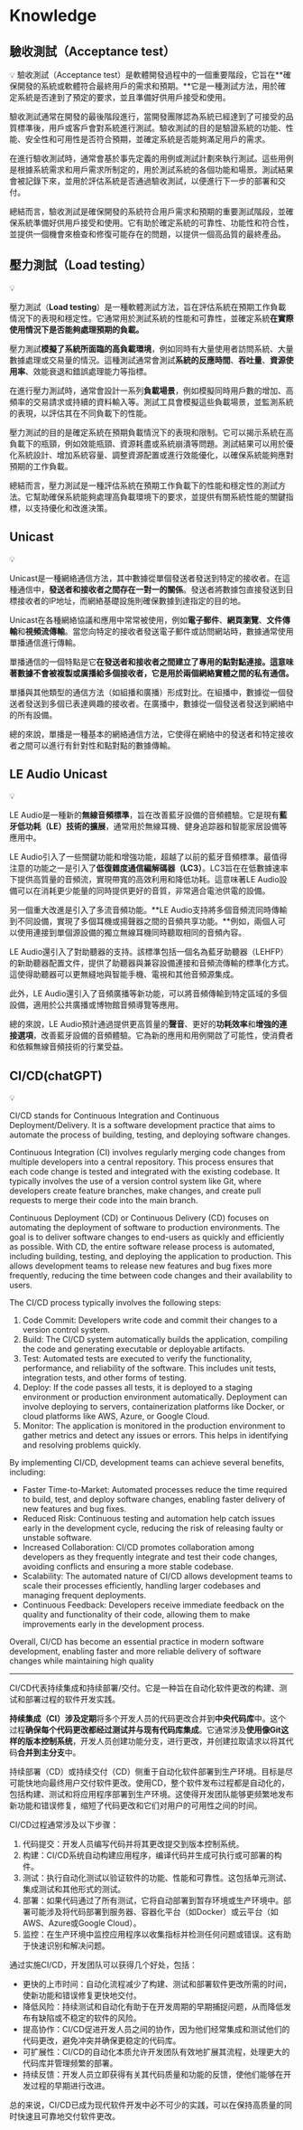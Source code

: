 # Knowledge

## 驗收測試（Acceptance test）

<aside>
💡 驗收測試（Acceptance test）是軟體開發過程中的一個重要階段，它旨在**確保開發的系統或軟體符合最終用戶的需求和預期。**它是一種測試方法，用於確定系統是否達到了預定的要求，並且準備好供用戶接受和使用。

驗收測試通常在開發的最後階段進行，當開發團隊認為系統已經達到了可接受的品質標準後，用戶或客戶會對系統進行測試。驗收測試的目的是驗證系統的功能、性能、安全性和可用性是否符合預期，並確定系統是否能夠滿足用戶的需求。

在進行驗收測試時，通常會基於事先定義的用例或測試計劃來執行測試。這些用例是根據系統需求和用戶需求所制定的，用於測試系統的各個功能和場景。測試結果會被記錄下來，並用於評估系統是否通過驗收測試，以便進行下一步的部署和交付。

總結而言，驗收測試是確保開發的系統符合用戶需求和預期的重要測試階段，並確保系統準備好供用戶接受和使用。它有助於確定系統的可靠性、功能性和符合性，並提供一個機會來檢查和修復可能存在的問題，以提供一個高品質的最終產品。

</aside>

## 壓力測試（Load testing）

<aside>
💡

壓力測試（**Load testing**）是一種軟體測試方法，旨在評估系統在預期工作負載情況下的表現和穩定性。它通常用於測試系統的性能和可靠性，並確定系統**在實際使用情況下是否能夠處理預期的負載。**

壓力測試**模擬了系統所面臨的高負載環境**，例如同時有大量使用者訪問系統、大量數據處理或交易量的情況。這種測試通常會測試**系統的反應時間**、**吞吐量**、**資源使用率**、效能衰退和錯誤處理能力等指標。

在進行壓力測試時，通常會設計一系列**負載場景**，例如模擬同時用戶數的增加、高頻率的交易請求或持續的資料輸入等。測試工具會模擬這些負載場景，並監測系統的表現，以評估其在不同負載下的性能。

壓力測試的目的是確定系統在預期負載情況下的表現和限制。它可以揭示系統在高負載下的瓶頸，例如效能瓶頸、資源耗盡或系統崩潰等問題。測試結果可以用於優化系統設計、增加系統容量、調整資源配置或進行效能優化，以確保系統能夠應對預期的工作負載。

總結而言，壓力測試是一種評估系統在預期工作負載下的性能和穩定性的測試方法。它幫助確保系統能夠處理高負載環境下的要求，並提供有關系統性能的關鍵指標，以支持優化和改進決策。

</aside>

## Unicast

<aside>
💡

Unicast是一種網絡通信方法，其中數據從單個發送者發送到特定的接收者。在這種通信中，**發送者和接收者之間存在一對一的關係**。發送者將數據包直接發送到目標接收者的IP地址，而網絡基礎設施則確保數據到達指定的目的地。

Unicast在各種網絡協議和應用中常常被使用，例如**電子郵件**、**網頁瀏覽**、**文件傳輸**和**視頻流傳輸**。當您向特定的接收者發送電子郵件或訪問網站時，數據通常使用單播通信進行傳輸。

單播通信的一個特點是它**在發送者和接收者之間建立了專用的點對點連接。**這意味著數據不會被複製或廣播給多個接收者，它是用於**兩個網絡實體之間的私有通信。**

單播與其他類型的通信方法（如組播和廣播）形成對比。在組播中，數據從一個發送者發送到多個已表達興趣的接收者。在廣播中，數據從一個發送者發送到網絡中的所有設備。

總的來說，單播是一種基本的網絡通信方法，它使得在網絡中的發送者和特定接收者之間可以進行有針對性和點對點的數據傳輸。

</aside>

## LE Audio Unicast

<aside>
💡

LE Audio是一種新的**無線音頻標準**，旨在改善藍牙設備的音頻體驗。它是現有**藍牙低功耗（LE）技術的擴展**，通常用於無線耳機、健身追踪器和智能家居設備等應用中。

LE Audio引入了一些關鍵功能和增強功能，超越了以前的藍牙音頻標準。最值得注意的功能之一是引入了**低復雜度通信編解碼器（LC3）**。LC3旨在在低數據速率下提供高質量的音頻流，實現帶寬的高效利用和降低功耗。這意味著LE Audio設備可以在消耗更少能量的同時提供更好的音質，非常適合電池供電的設備。

另一個重大改進是引入了多流音頻功能。**LE Audio支持將多個音頻流同時傳輸到不同設備，實現了多個耳機或揚聲器之間的音頻共享功能。**例如，兩個人可以使用連接到單個源設備的獨立無線耳機同時聽取相同的音頻內容。

LE Audio還引入了對助聽器的支持。該標準包括一個名為藍牙助聽器（LEHFP）的新助聽器配置文件，提供了助聽器與兼容設備連接和音頻流傳輸的標準化方式。這使得助聽器可以更無縫地與智能手機、電視和其他音頻源集成。

此外，LE Audio還引入了音頻廣播等新功能，可以將音頻傳輸到特定區域的多個設備，適用於公共廣播或博物館音頻導覽等應用。

總的來說，LE Audio預計通過提供更高質量的**聲音**、更好的**功耗效率**和**增強的連接選項**，改善藍牙設備的音頻體驗。它為新的應用和用例開啟了可能性，使消費者和依賴無線音頻技術的行業受益。

</aside>

## CI/CD(chatGPT)

<aside>
💡

CI/CD stands for Continuous Integration and Continuous Deployment/Delivery. It is a software development practice that aims to automate the process of building, testing, and deploying software changes.

Continuous Integration (CI) involves regularly merging code changes from multiple developers into a central repository. This process ensures that each code change is tested and integrated with the existing codebase. It typically involves the use of a version control system like Git, where developers create feature branches, make changes, and create pull requests to merge their code into the main branch.

Continuous Deployment (CD) or Continuous Delivery (CD) focuses on automating the deployment of software to production environments. The goal is to deliver software changes to end-users as quickly and efficiently as possible. With CD, the entire software release process is automated, including building, testing, and deploying the application to production. This allows development teams to release new features and bug fixes more frequently, reducing the time between code changes and their availability to users.

The CI/CD process typically involves the following steps:

1. Code Commit: Developers write code and commit their changes to a version control system.
2. Build: The CI/CD system automatically builds the application, compiling the code and generating executable or deployable artifacts.
3. Test: Automated tests are executed to verify the functionality, performance, and reliability of the software. This includes unit tests, integration tests, and other forms of testing.
4. Deploy: If the code passes all tests, it is deployed to a staging environment or production environment automatically. Deployment can involve deploying to servers, containerization platforms like Docker, or cloud platforms like AWS, Azure, or Google Cloud.
5. Monitor: The application is monitored in the production environment to gather metrics and detect any issues or errors. This helps in identifying and resolving problems quickly.

By implementing CI/CD, development teams can achieve several benefits, including:

- Faster Time-to-Market: Automated processes reduce the time required to build, test, and deploy software changes, enabling faster delivery of new features and bug fixes.
- Reduced Risk: Continuous testing and automation help catch issues early in the development cycle, reducing the risk of releasing faulty or unstable software.
- Increased Collaboration: CI/CD promotes collaboration among developers as they frequently integrate and test their code changes, avoiding conflicts and ensuring a more stable codebase.
- Scalability: The automated nature of CI/CD allows development teams to scale their processes efficiently, handling larger codebases and managing frequent deployments.
- Continuous Feedback: Developers receive immediate feedback on the quality and functionality of their code, allowing them to make improvements early in the development process.

Overall, CI/CD has become an essential practice in modern software development, enabling faster and more reliable delivery of software changes while maintaining high quality

---

CI/CD代表持续集成和持续部署/交付。它是一种旨在自动化软件更改的构建、测试和部署过程的软件开发实践。

**持续集成（CI）**涉及**定期**将多个开发人员的代码更改合并到**中央代码库**中。这个过程**确保每个代码更改都经过测试并与现有代码库集成**。它通常涉及**使用像Git这样的版本控制系统**，开发人员创建功能分支，进行更改，并创建拉取请求以将其代码**合并到主分支**中。

持续部署（CD）或持续交付（CD）侧重于自动化软件部署到生产环境。目标是尽可能快地向最终用户交付软件更改。使用CD，整个软件发布过程都是自动化的，包括构建、测试和将应用程序部署到生产环境。这使得开发团队能够更频繁地发布新功能和错误修复，缩短了代码更改和它们对用户的可用性之间的时间。

CI/CD过程通常涉及以下步骤：

1. 代码提交：开发人员编写代码并将其更改提交到版本控制系统。
2. 构建：CI/CD系统自动构建应用程序，编译代码并生成可执行或可部署的构件。
3. 测试：执行自动化测试以验证软件的功能、性能和可靠性。这包括单元测试、集成测试和其他形式的测试。
4. 部署：如果代码通过了所有测试，它将自动部署到暂存环境或生产环境中。部署可能涉及将代码部署到服务器、容器化平台（如Docker）或云平台（如AWS、Azure或Google Cloud）。
5. 监控：在生产环境中监控应用程序以收集指标并检测任何问题或错误。这有助于快速识别和解决问题。

通过实施CI/CD，开发团队可以获得几个好处，包括：

- 更快的上市时间：自动化流程减少了构建、测试和部署软件更改所需的时间，使新功能和错误修复更快地交付。
- 降低风险：持续测试和自动化有助于在开发周期的早期捕捉问题，从而降低发布有缺陷或不稳定的软件的风险。
- 提高协作：CI/CD促进开发人员之间的协作，因为他们经常集成和测试他们的代码更改，避免冲突并确保更稳定的代码库。
- 可扩展性：CI/CD的自动化本质允许开发团队有效地扩展其流程，处理更大的代码库并管理频繁的部署。
- 持续反馈：开发人员立即获得有关其代码质量和功能的反馈，使他们能够在开发过程的早期进行改进。

总的来说，CI/CD已成为现代软件开发中必不可少的实践，可以在保持高质量的同时快速且可靠地交付软件更改。

</aside>
